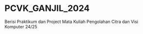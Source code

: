 # PCVK_GANJIL_2024

Berisi Praktikum dan Project Mata Kuliah Pengolahan Citra dan Visi Komputer 24/25
